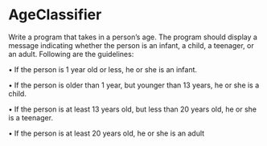 # AgeClassifier
Write a program that takes in a person’s age. The program should display a message indicating whether the person is an infant, a child, a teenager, or an adult. Following are the guidelines:

• If the person is 1 year old or less, he or she is an infant.

• If the person is older than 1 year, but younger than 13 years, he or she is a child.

• If the person is at least 13 years old, but less than 20 years old, he or she is a teenager.

• If the person is at least 20 years old, he or she is an adult
